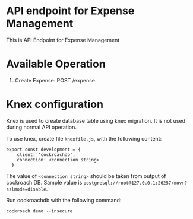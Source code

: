 # API endpoint for Expense Management
This is API Endpoint for Expense Management

# Available Operation
1. Create Expense: POST /expense

# Knex configuration
Knex is used to create database table using knex migration. It is not used during normal API operation.

To use knex, create file ```knexfile.js```, with the following content:
```
export const development = {
    client: 'cockroachdb',
    connection: <connection string>
  }
```
The value of ```<connection string>``` should be taken from output of cockroach DB. Sample value is ```postgresql://root@127.0.0.1:26257/movr?sslmode=disable```. 

Run cockroachdb with the following command:

```
cockroach demo --insecure
```
